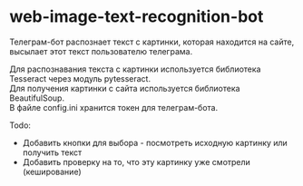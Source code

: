 # web-image-text-recognition-bot
Телеграм-бот распознает текст с картинки, которая находится на сайте, высылает этот текст пользователю телеграма.  

Для распознавания текста с картинки используется библиотека Tesseract через модуль pytesseract.  
Для получения картинки с сайта используется библиотека BeautifulSoup.  
В файле config.ini хранится токен для телеграм-бота.  

Todo:  
- Добавить кнопки для выбора - посмотреть исходную картинку или получить текст  
- Добавить проверку на то, что эту картинку уже смотрели (кеширование)  
